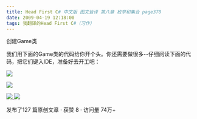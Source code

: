 ```yaml
---
title: Head First C# 中文版 图文皆译 第八章 枚举和集合 page370
date: 2009-04-19 12:18:00
tags: 我翻译的Head First C#（习作）
---
```

创建Game类

  

我们用下面的Game类的代码给你开个头。你还需要做很多--仔细阅读下面的代码，把它们键入IDE，准备好去开工吧：

  

![](https://p-blog.csdn.net/images/p_blog_csdn_net/cuipengfei1/EntryImages/20090419/2009-04-19_11-51-33.jpg)

![](https://p-blog.csdn.net/images/p_blog_csdn_net/cuipengfei1/EntryImages/20090419/2009-04-19_12-03-52.jpg)



[ ![](https://profile.csdnimg.cn/5/2/5/3_cuipengfei1)
![](https://g.csdnimg.cn/static/user-reg-year/1x/11.png)
](https://blog.csdn.net/cuipengfei1)



发布了127 篇原创文章  ·  获赞 8  ·  访问量 74万+

